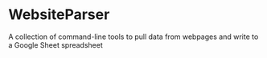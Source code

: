 # WebsiteParser
A collection of command-line tools to pull data from webpages and write to a Google Sheet spreadsheet
